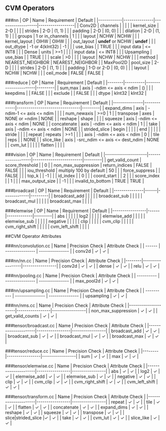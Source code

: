## CVM Operators
###nn
| OP         | Name          | Requirement       | Default          |
|------------|---------------|-------------------|------------------|
| Conv2D     | channels      |                   |                  |
|            | kernel_size   | 2-D               |                  |
|            | strides       | 2-D               | (1, 1)           |
|            | padding       | 2-D               | (0, 0)           |
|            | dilation      | 2-D               | (1, 1)           |
|            | groups        | 1 or in_channels  | 1                |
|            | layout        | NCHW              | NCHW             |
|            | kernel_layout | OIHW              | OIHW             |
|            | out_layout    | __undef__ or NCHW | __undef__        |
|            | out_dtype     | -1 or 4(kInt32)   | -1               |
|            | use_bias      |                   | TRUE             |
|            | input data    | <= INT8           |                  |
| Dense      | units         | >=1               |                  |
|            | input data    | <= INT8           |                  |
| Upsampling | use_bias      |                   | TRUE             |
|            | scale         | >0                |                  |
|            | layout        | NCHW              | NCHW             |
|            | method        | NEAREST_NEIGHBOR  | NEAREST_NEIGHBOR |
| MaxPool2D  | pool_size     | 2-D               |                  |
|            | strides       | 2-D               | (1, 1)           |
|            | padding       | 1-D or 2-D        | (0, 0)           |
|            | layout        | NCHW              | NCHW             |
|            | ceil_mode     | FALSE             | FALSE            |

###reduce
| OP     | Name     | Requirement          | Default |
|--------|----------|----------------------|---------|
| sum,max | axis     | -ndim <= axis < ndim | ()      |
|        | keepdims |                      | FALSE   |
|        | exclude  |                      | FALSE   |
|        | dtype    | kInt32               | kInt32  |

###transform
| OP            | Name        | Requirement                    | Default |
|---------------|-------------|--------------------------------|---------|
| expand_dims   | axis        | -ndim-1 <= axis <= ndim        |         |
|               | num_newaxis | >=0                            | 1       |
| transpose     | axes        | NONE or =ndim                  | NONE    |
| reshape       | shape       |                                |         |
| squeeze       | axis        | -ndim <= axis < ndim           | NONE    |
| concatenate   | axis        | -ndim <= axis < ndim           | 1       |
| take          | axis        | -ndim <= axis < ndim           | NONE    |
| strided_slice | begin       |                                |         |
|               | end         |                                |         |
|               | stride      |                                |         |
| repeat        | repeats     | >=1                            |         |
|               | axis        | -ndim <= axis < ndim           | 0       |
| tile          | reps        |                                | NONE    |
| slice_like    | axis        | -src_ndim <= axis <= dest_ndim | NONE    |
| cvm_lut       |             |                                |         |
| flatten       |             |                                |         |

###vision
| OP                  | Name              | Requirement             | Default |
|---------------------|-------------------|-------------------------|---------|
| get_valid_count     | score_threshold   |                         | 0       |
| non_max_suppression | return_indices    | FALSE                   | FALSE   |
|                     | iou_threshold     | multiply 100 by default | 50      |
|                     | force_suppress    |                         | FALSE   |
|                     | top_k             |                         | -1      |
|                     | id_index          |                         | 0       |
|                     | coord_start       |                         | 2       |
|                     | score_index       |                         | 1       |
|                     | max_output_size   |                         | -1      |
|                     | invalid_to_bottom | TRUE                    | TRUE    |

###broadcast
| OP            | Name | Requirement | Default |
|---------------|------|-------------|---------|
| broadcast_add |      |             |         |
| broadcast_sub |      |             |         |
| broadcast_mul |      |             |         |
| broadcast_max |      |             |         |

###elemwise
| OP              | Name | Requirement | Default |
|-----------------|------|-------------|---------|
| abs             |      |             |         |
| log2            |      |             |         |
| elemwise_add    |      |             |         |
| elemwise_sub    |      |             |         |
| negative        |      |             |         |
| clip            |      |             |         |
| cvm_clip        |      |             |         |
| cvm_right_shift |      |             |         |
| cvm_left_shift  |      |             |         |

##CVM Operator Attributes

###nn/convolution.cc
| Name   | Precision Check | Attribute Check |
| ------ | --------------- | --------------- |
| conv2d | ✓               | ✓               |

###nn/nn.cc
| Name   | Precision Check | Attribute Check |
|--------|-----------------|-----------------|
| conv2d | ✓               | ✓               |
| dense  | ✓               | ✓               |
| relu   | ✓               | ✓               |

###nn/pooling.cc
| Name       | Precision Check | Attribute Check |
| ---------- | --------------- | --------------- |
| max_pool2d | ✓               | ✓               |

###nn/upsampling.cc
| Name       | Precision Check | Attribute Check |
| ---------- | --------------- | --------------- |
| upsampling | ✓               | ✓               |

###nn/nms.cc
| Name                | Precision Check | Attribute Check |
|---------------------|-----------------|-----------------|
| non_max_suppression | ✓               | ✓               |
| get_valid_counts    | ✓               | ✓               |

###tensor/broadcast.cc
| Name                | Precision Check | Attribute Check |
|---------------------|-----------------|-----------------|
| broadcast_add       | ✓               | ✓               |
| broadcast_sub       | ✓               | ✓               |
| broadcast_mul       | ✓               | ✓               |
| broadcast_max       | ✓               | ✓               |

###tensor/reduce.cc
| Name   | Precision Check | Attribute Check |
|--------|-----------------|-----------------|
| sum    | ✓               | ✓               |
| max    | ✓               | ✓               |

###tensor/elemwise.cc
| Name                | Precision Check | Attribute Check |
|---------------------|-----------------|-----------------|
| abs                 | ✓               | ✓               |
| log2                | ✓               | ✓               |
| elemwise_add        | ✓               | ✓               |
| elemwise_sub        | ✓               | ✓               |
| negative            | ✓               | ✓               |
| clip                | ✓               | ✓               |
| cvm_clip            | ✓               | ✓               |
| cvm_right_shift     | ✓               | ✓               |
| cvm_left_shift      | ✓               | ✓               |

###tensor/transform.cc
| Name                | Precision Check | Attribute Check |
|---------------------|-----------------|-----------------|
| repeat              | ✓               | ✓               |
| tile                | ✓               | ✓               |
| flatten             | ✓               | ✓               |
| concatenate         | ✓               | ✓               |
| expand_dims         | ✓               | ✓               |
| reshape             | ✓               | ✓               |
| squeeze             | ✓               | ✓               |
| transpose           | ✓               | ✓               |
| slice\|strided_slice |✓ | ✓               |
| take                | ✓               | ✓               |
| cvm_lut             | ✓               | ✓               |
| slice_like          | ✓               | ✓               |